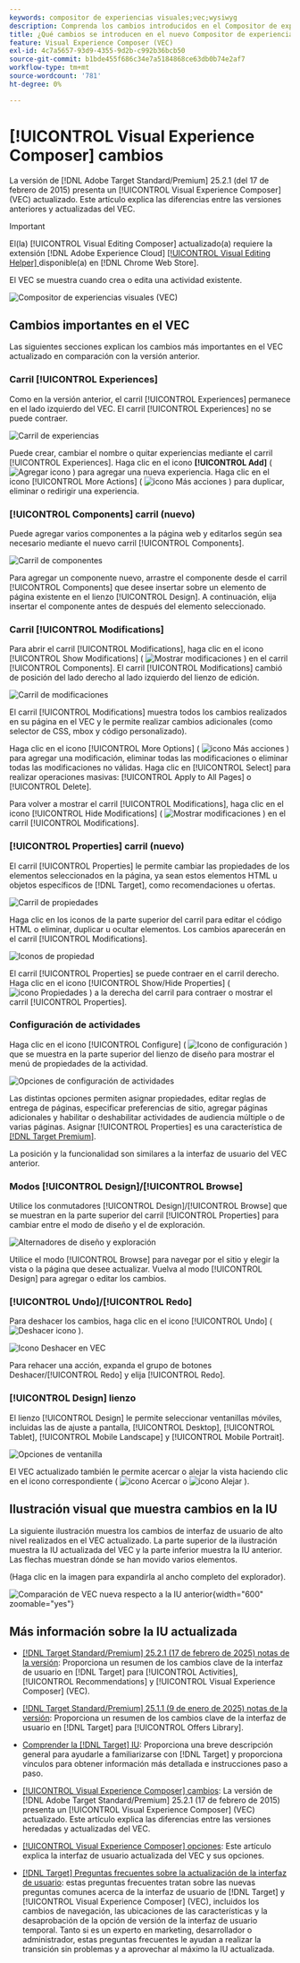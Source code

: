```yaml
---
keywords: compositor de experiencias visuales;vec;wysiwyg
description: Comprenda los cambios introducidos en el Compositor de experiencias visuales (VEC) en la versión de Adobe Target 25.2.1 (17 de febrero de 2025).
title: ¿Qué cambios se introducen en el nuevo Compositor de experiencias visuales (VEC)?
feature: Visual Experience Composer (VEC)
exl-id: 4c7a5657-93d9-4355-9d2b-c992b36bcb50
source-git-commit: b1bde455f686c34e7a5184868ce63db0b74e2af7
workflow-type: tm+mt
source-wordcount: '781'
ht-degree: 0%

---
```


# [!UICONTROL Visual Experience Composer] cambios

La versión de [!DNL Adobe Target Standard/Premium] 25.2.1 (del 17 de febrero de 2015) presenta un [!UICONTROL Visual Experience Composer] (VEC) actualizado. Este artículo explica las diferencias entre las versiones anteriores y actualizadas del VEC.

>[!IMPORTANT]
>
>El(la) [!UICONTROL Visual Editing Composer] actualizado(a) requiere la extensión [!DNL Adobe Experience Cloud] [[!UICONTROL Visual Editing Helper] ](/help/main/c-experiences/c-visual-experience-composer/r-troubleshoot-composer/visual-editing-helper-extension.md) disponible(a) en [!DNL Chrome Web Store].

El VEC se muestra cuando crea o edita una actividad existente.

![Compositor de experiencias visuales (VEC)](/help/main/c-experiences/c-visual-experience-composer/assets/vec-highlight-refresh.png)

## Cambios importantes en el VEC

Las siguientes secciones explican los cambios más importantes en el VEC actualizado en comparación con la versión anterior.

### Carril [!UICONTROL Experiences]

Como en la versión anterior, el carril [!UICONTROL Experiences] permanece en el lado izquierdo del VEC. El carril [!UICONTROL Experiences] no se puede contraer.

![Carril de experiencias](/help/main/c-experiences/c-visual-experience-composer/assets/experiences-panel.png)

Puede crear, cambiar el nombre o quitar experiencias mediante el carril [!UICONTROL Experiences]. Haga clic en el icono **[!UICONTROL Add]** ( ![Agregar icono](/help/main/assets/icons/Add.svg) ) para agregar una nueva experiencia. Haga clic en el icono [!UICONTROL More Actions] ( ![icono Más acciones](/help/main/assets/icons/MoreSmall.svg) ) para duplicar, eliminar o redirigir una experiencia.

### [!UICONTROL Components] carril (nuevo)

Puede agregar varios componentes a la página web y editarlos según sea necesario mediante el nuevo carril [!UICONTROL Components].

![Carril de componentes](/help/main/c-experiences/c-visual-experience-composer/assets/components-panel.png)

Para agregar un componente nuevo, arrastre el componente desde el carril [!UICONTROL Components] que desee insertar sobre un elemento de página existente en el lienzo [!UICONTROL Design]. A continuación, elija insertar el componente antes de después del elemento seleccionado.

### Carril [!UICONTROL Modifications]

Para abrir el carril [!UICONTROL Modifications], haga clic en el icono [!UICONTROL Show Modifications] ( ![Mostrar modificaciones](/help/main/assets/icons/History.svg) ) en el carril [!UICONTROL Components]. El carril [!UICONTROL Modifications] cambió de posición del lado derecho al lado izquierdo del lienzo de edición.

![Carril de modificaciones](/help/main/c-experiences/c-visual-experience-composer/assets/modifications-panel.png)

El carril [!UICONTROL Modifications] muestra todos los cambios realizados en su página en el VEC y le permite realizar cambios adicionales (como selector de CSS, mbox y código personalizado).

Haga clic en el icono [!UICONTROL More Options] ( ![icono Más acciones](/help/main/assets/icons/MoreSmall.svg) ) para agregar una modificación, eliminar todas las modificaciones o eliminar todas las modificaciones no válidas. Haga clic en [!UICONTROL Select] para realizar operaciones masivas: [!UICONTROL Apply to All Pages] o [!UICONTROL Delete].

Para volver a mostrar el carril [!UICONTROL Modifications], haga clic en el icono [!UICONTROL Hide Modifications] ( ![Mostrar modificaciones](/help/main/assets/icons/History.svg) ) en el carril [!UICONTROL Modifications].

### [!UICONTROL Properties] carril (nuevo)

El carril [!UICONTROL Properties] le permite cambiar las propiedades de los elementos seleccionados en la página, ya sean estos elementos HTML u objetos específicos de [!DNL Target], como recomendaciones u ofertas.

![Carril de propiedades](/help/main/c-experiences/c-visual-experience-composer/assets/properties-panel.png)

Haga clic en los iconos de la parte superior del carril para editar el código HTML o eliminar, duplicar u ocultar elementos. Los cambios aparecerán en el carril [!UICONTROL Modifications].

![Iconos de propiedad](/help/main/c-experiences/c-visual-experience-composer/assets/options-icons.png)

El carril [!UICONTROL Properties] se puede contraer en el carril derecho. Haga clic en el icono [!UICONTROL Show/Hide Properties] ( ![icono Propiedades](/help/main/assets/icons/Propertie.svg) ) a la derecha del carril para contraer o mostrar el carril [!UICONTROL Properties].

### Configuración de actividades

Haga clic en el icono [!UICONTROL Configure] ( ![Icono de configuración](/help/main/assets/icons/Setting.svg) ) que se muestra en la parte superior del lienzo de diseño para mostrar el menú de propiedades de la actividad.

![Opciones de configuración de actividades](/help/main/c-experiences/c-visual-experience-composer/assets/configure-options.png)

Las distintas opciones permiten asignar propiedades, editar reglas de entrega de páginas, especificar preferencias de sitio, agregar páginas adicionales y habilitar o deshabilitar actividades de audiencia múltiple o de varias páginas. Asignar [!UICONTROL Properties] es una característica de [[!DNL Target Premium]](/help/main/c-intro/intro.md#premium).

La posición y la funcionalidad son similares a la interfaz de usuario del VEC anterior.

### Modos [!UICONTROL Design]/[!UICONTROL Browse]

Utilice los conmutadores [!UICONTROL Design]/[!UICONTROL Browse] que se muestran en la parte superior del carril [!UICONTROL Properties] para cambiar entre el modo de diseño y el de exploración.

![Alternadores de diseño y exploración](/help/main/c-experiences/c-visual-experience-composer/assets/design-browse-mode.png)

Utilice el modo [!UICONTROL Browse] para navegar por el sitio y elegir la vista o la página que desee actualizar. Vuelva al modo [!UICONTROL Design] para agregar o editar los cambios.

### [!UICONTROL Undo]/[!UICONTROL Redo]

Para deshacer los cambios, haga clic en el icono [!UICONTROL Undo] ( ![Deshacer icono](/help/main/assets/icons/Undo.svg) ).

![Icono Deshacer en VEC](/help/main/c-experiences/c-visual-experience-composer/assets/undo.png)

Para rehacer una acción, expanda el grupo de botones Deshacer/[!UICONTROL Redo] y elija [!UICONTROL Redo].

### [!UICONTROL Design] lienzo

El lienzo [!UICONTROL Design] le permite seleccionar ventanillas móviles, incluidas las de ajuste a pantalla, [!UICONTROL Desktop], [!UICONTROL Tablet], [!UICONTROL Mobile Landscape] y [!UICONTROL Mobile Portrait].

![Opciones de ventanilla](/help/main/c-experiences/c-visual-experience-composer/assets/viewports.png)

El VEC actualizado también le permite acercar o alejar la vista haciendo clic en el icono correspondiente ( ![icono Acercar](/help/main/assets/icons/ZoomIn.svg) o ![icono Alejar](/help/main/assets/icons/ZoomOut.svg) ).

## Ilustración visual que muestra cambios en la IU

La siguiente ilustración muestra los cambios de interfaz de usuario de alto nivel realizados en el VEC actualizado. La parte superior de la ilustración muestra la IU actualizada del VEC y la parte inferior muestra la IU anterior. Las flechas muestran dónde se han movido varios elementos.

(Haga clic en la imagen para expandirla al ancho completo del explorador).

![Comparación de VEC nueva respecto a la IU anterior](/help/main/c-experiences/c-visual-experience-composer/assets/vec-comparison.png){width="600" zoomable="yes"}

## Más información sobre la IU actualizada

* [[!DNL Target Standard/Premium] 25.2.1 (17 de febrero de 2025) notas de la versión](/help/main/r-release-notes/release-notes-for-previous-releases.md#ui-update-2): Proporciona un resumen de los cambios clave de la interfaz de usuario en [!DNL Target] para [!UICONTROL Activities], [!UICONTROL Recommendations] y [!UICONTROL Visual Experience Composer] (VEC).

* [[!DNL Target Standard/Premium] 25.1.1 (9 de enero de 2025) notas de la versión](/help/main/r-release-notes/release-notes-for-previous-releases.md#ui-update-1): Proporciona un resumen de los cambios clave de la interfaz de usuario en [!DNL Target] para [!UICONTROL Offers Library].

* [Comprender la [!DNL Target] IU](/help/main/c-intro/understand-the-target-ui.md): Proporciona una breve descripción general para ayudarle a familiarizarse con [!DNL Target] y proporciona vínculos para obtener información más detallada e instrucciones paso a paso.

* [[!UICONTROL Visual Experience Composer] cambios](/help/main/c-experiences/c-visual-experience-composer/vec-changes.md): La versión de [!DNL Adobe Target Standard/Premium] 25.2.1 (17 de febrero de 2015) presenta un [!UICONTROL Visual Experience Composer] (VEC) actualizado. Este artículo explica las diferencias entre las versiones heredadas y actualizadas del VEC.

* [[!UICONTROL Visual Experience Composer] opciones](/help/main/c-experiences/c-visual-experience-composer/viztarget-options.md): Este artículo explica la interfaz de usuario actualizada del VEC y sus opciones.

* [[!DNL Target] Preguntas frecuentes sobre la actualización de la interfaz de usuario](/help/main/c-intro/updated-ui-faq.md): estas preguntas frecuentes tratan sobre las nuevas preguntas comunes acerca de la interfaz de usuario de [!DNL Target] y [!UICONTROL Visual Experience Composer] (VEC), incluidos los cambios de navegación, las ubicaciones de las características y la desaprobación de la opción de versión de la interfaz de usuario temporal. Tanto si es un experto en marketing, desarrollador o administrador, estas preguntas frecuentes le ayudan a realizar la transición sin problemas y a aprovechar al máximo la IU actualizada.